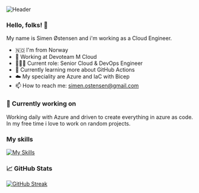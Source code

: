 
![Header](https://user-images.githubusercontent.com/8777407/222248617-3edc5025-13f5-4356-b639-8c6a0a9c732b.png)

### Hello, folks! 👋


My name is Simen Østensen and i'm working as a Cloud Engineer.

- 🇳🇴 I'm from Norway
- 👔 Working at Devoteam M Cloud
- 🧑🏽‍💻 Current role: Senior Cloud & DevOps Engineer
- 🌱 Currently learning more about GitHub Actions
- ☁️ My speciality are Azure and IaC with Bicep
- 📫 How to reach me: simen.ostensen@gmail.com

### 🔭 Currently working on

Working daily with Azure and driven to create everything in azure as code.
In my free time i love to work on random projects.

### My skills

[![My Skills](https://skillicons.dev/icons?i=azure,githubactions,js,react,flutter,dart,firebase)](https://skillicons.dev)

### 📈 GitHub Stats

[![GitHub Streak](https://streak-stats.demolab.com?user=simenwo&theme=swift&hide_border=true)](https://git.io/streak-stats)



<!--
**SimenWO/SimenWo** is a ✨ _special_ ✨ repository because its `README.md` (this file) appears on your GitHub profile.

Here are some ideas to get you started:

- 🔭 I’m currently working on ...
- 🌱 I’m currently learning ...
- 👯 I’m looking to collaborate on ...
- 🤔 I’m looking for help with ...
- 💬 Ask me about ...
- 📫 How to reach me: ...
- 😄 Pronouns: ...
- ⚡ Fun fact: ...
-->
